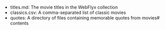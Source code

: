 - titles.md: The movie titles in the WebFlyx collection  
- classics.csv: A comma-separated list of classic movies  
- quotes: A directory of files containing memorable quotes from movies# contents
